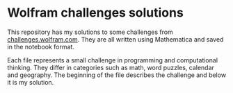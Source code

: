 # Wolfram challenges solutions
This repository has my solutions to some challenges from [challenges.wolfram.com](https://challenges.wolfram.com). They are all written using Mathematica and saved in the notebook format.

Each file represents a small challenge in programming and computational thinking. They differ in categories such as math, word puzzles, calendar and geography.
The beginning of the file describes the challenge and below it is my solution.
